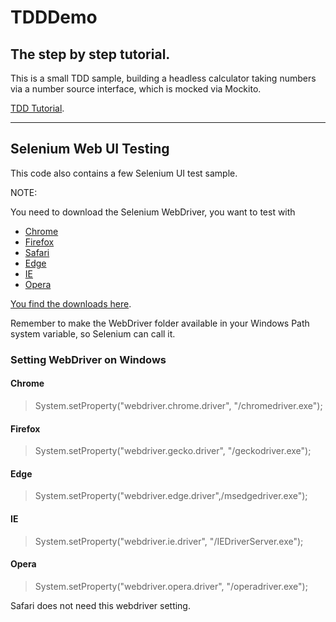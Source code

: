 # TDDDemo
## The step by step tutorial.
This is a small TDD sample, building a headless calculator taking numbers via a number source interface, which is mocked via Mockito.

[TDD Tutorial](doc/TDD-Tutorial.pdf).

---

## Selenium Web UI Testing
This code also contains a few Selenium UI test sample.

NOTE:

You need to download the Selenium WebDriver, you want to test with 
- [Chrome](https://chromedriver.chromium.org/)
- [Firefox](https://firefox-source-docs.mozilla.org/testing/geckodriver/Support.html)
- [Safari](https://developer.apple.com/documentation/webkit/about_webdriver_for_safari)
- [Edge](https://developer.microsoft.com/en-us/microsoft-edge/tools/webdriver/#downloads)
- [IE](https://github.com/SeleniumHQ/selenium/wiki/InternetExplorerDriver#required-configuration)
- [Opera](https://github.com/operasoftware/operachromiumdriver/releases)

[You find the downloads here](https://www.selenium.dev/downloads/).

Remember to make the WebDriver folder available in your Windows Path system variable, so Selenium can call it.

### Setting WebDriver on Windows
#### Chrome
> System.setProperty("webdriver.chrome.driver", "<folder>/chromedriver.exe");
#### Firefox
> System.setProperty("webdriver.gecko.driver", "<folder>/geckodriver.exe");
#### Edge
> System.setProperty("webdriver.edge.driver",<folder>/msedgedriver.exe");
#### IE
> System.setProperty("webdriver.ie.driver", "<folder>/IEDriverServer.exe");
#### Opera
> System.setProperty("webdriver.opera.driver", "<folder>/operadriver.exe");

Safari does not need this webdriver setting.
